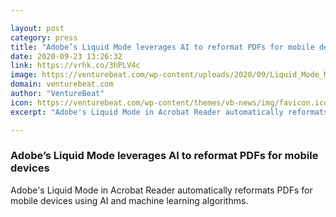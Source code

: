 ```yaml
---

layout: post
category: press
title: "Adobe’s Liquid Mode leverages AI to reformat PDFs for mobile devices"
date: 2020-09-23 13:26:32
link: https://vrhk.co/3hPLV4c
image: https://venturebeat.com/wp-content/uploads/2020/09/Liquid_Mode_Multiscreen-e1600733331419.jpg?w=1200&strip=all
domain: venturebeat.com
author: "VentureBeat"
icon: https://venturebeat.com/wp-content/themes/vb-news/img/favicon.ico
excerpt: "Adobe's Liquid Mode in Acrobat Reader automatically reformats PDFs for mobile devices using AI and machine learning algorithms."

---
```


### Adobe’s Liquid Mode leverages AI to reformat PDFs for mobile devices

Adobe's Liquid Mode in Acrobat Reader automatically reformats PDFs for mobile devices using AI and machine learning algorithms.